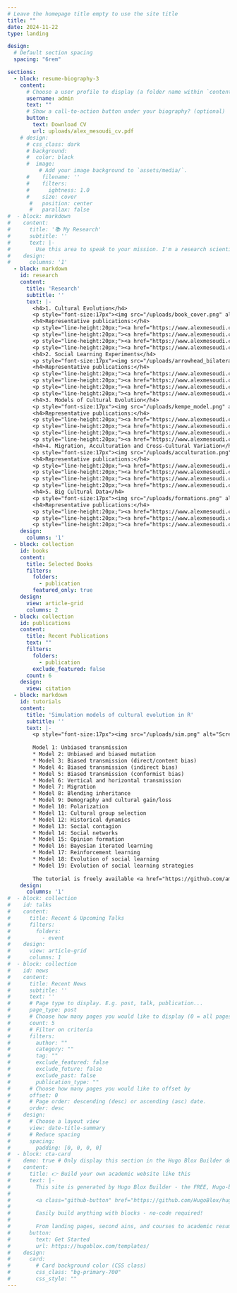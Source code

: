 ```yaml
---
# Leave the homepage title empty to use the site title
title: ""
date: 2024-11-22
type: landing

design:
  # Default section spacing
  spacing: "6rem"

sections:
  - block: resume-biography-3
    content:
      # Choose a user profile to display (a folder name within `content/authors/`)
      username: admin
      text: ""
      # Show a call-to-action button under your biography? (optional)
      button:
        text: Download CV
        url: uploads/alex_mesoudi_cv.pdf
    # design:
      # css_class: dark
      # background:
      #  color: black
      #  image:
          # Add your image background to `assets/media/`.
      #    filename: ''
      #    filters:
      #      ightness: 1.0
      #    size: cover
       #   position: center
       #   parallax: false
#  - block: markdown
#    content:
#      title: '📚 My Research'
#      subtitle: ''
#      text: |-
#        Use this area to speak to your mission. I'm a research scientist in the Moonshot team at DeepMind.  #  I blog about machine learning, deep learning, and moonshots.
#    design:
#      columns: '1'
  - block: markdown
    id: research
    content:
      title: 'Research'
      subtitle: ''
      text: |-
        <h4>1. Cultural Evolution</h4>
        <p style="font-size:17px"><img src="/uploads/book_cover.png" alt="Cultural Evolution book cover" style="width:200px;margin-left:20px;margin-right:20px;margin-bottom:10px;float:right;">The human species has an extraordinary reliance on culture, i.e. the vast body of beliefs, knowledge and skills that we acquire from other individuals via social learning. While other species adapt to their environments primarily via genetic evolution, we adapt via cultural evolution. I am interested in how this process of cultural evolution works, its similarities and differences to genetic evolution, and how traditional social science findings and topics can be studied within an evolutionary framework.</p>
        <h4>Representative publications:</h4>
        <p style="line-height:20px;"><a href="https://www.alexmesoudi.com/publication/mesoudi-pursuing-2017/" style="font-size: 15px">Mesoudi (2017) Pursuing Darwin's curious parallel: Prospects for a science of cultural evolution. Proceedings of the National Academy of Sciences 114, 7853–7860.</a></p>
        <p style="line-height:20px;"><a href="https://www.alexmesoudi.com/publication/mesoudi-cultural-2011/" style="font-size: 15px">Mesoudi (2011) Cultural evolution: How Darwinian theory can explain human culture and synthesize the social sciences. University of Chicago Press.</a></p>
        <p style="line-height:20px;"><a href="https://www.alexmesoudi.com/publication/mesoudi-towards-2006/" style="font-size: 15px">Mesoudi, Whiten and Laland (2006) Towards a unified science of cultural evolution. Behavioral and Brain Sciences 29, 329–383.</a></p>
        <p style="line-height:20px;"><a href="https://www.alexmesoudi.com/publication/mesoudi-is-2004/" style="font-size: 15px">Mesoudi, Whiten and Laland (2004) Is human cultural evolution Darwinian? Evidence reviewed from the perspective of The Origin of Species. Evolution 58, 1–11.</a></p><br>
        <h4>2. Social Learning Experiments</h4>
        <p style="font-size:17px"><img src="/uploads/arrowhead_bilateral.jpg" alt="Arrowhead task screenshot" style="width:350px;margin-left:20px;margin-right:20px;margin-bottom:10px;float:right;">Learning from others, aka 'social learning', lies at the heart of human culture. I have run lab experiments examining how people learn from one another, who they learn from, when they learn from others rather than alone, and what they learn. Some studies use the 'transmission chain method', where stories or task solutions are passed along linear chains of participants like the game 'Telephone'. These have found, for example, that information about social relationships and interactions is transmitted better than non-social information, and that causal understanding is not necessary for improvements in technologies over time. Other studies look at how people within small groups learn from one another over time. Often these experiments look at technological change, getting participants to design arrowheads, handaxes or other objects reflecting real-life human technology. These studies have found that people prefer to learn from successful others, but often copy others less than they should do; and that people copy prestigious people only when direct success information is unavailable.</p>
        <h4>Representative publications:</h4>
        <p style="line-height:20px;"><a href="https://www.alexmesoudi.com/publication/brand-emergence-2020/" style="font-size: 15px">Brand, Heap, Morgan & Mesoudi (2020). The emergence and adaptive use of prestige in an online social learning task. Scientific Reports 10, 12095.</a></p>
        <p style="line-height:20px;"><a href="https://www.alexmesoudi.com/publication/derex-causal-2019/" style="font-size: 15px">Derex, Bonnefon, Boyd and Mesoudi (2019) Causal understanding is not necessary for the improvement of culturally evolving technology. Nature Human Behaviour 3, 446–452.</a></p>
        <p style="line-height:20px;"><a href="https://www.alexmesoudi.com/publication/mesoudi-experimental-2011/" style="font-size: 15px">Mesoudi (2011) An experimental comparison of human social learning strategies: payoff-biased social learning is adaptive but underused. Evolution and Human Behavior 32, 334–342.</a></p>
        <p style="line-height:20px;"><a href="https://www.alexmesoudi.com/publication/mesoudi-bias-2006/" style="font-size: 15px">Mesoudi, Whiten and Dunbar (2006) A bias for social information in human cultural transmission. British Journal of Psychology 97, 405–423.</a></p><br>
        <h4>3. Models of Cultural Evolution</h4>
        <p style="font-size:17px"><img src="/uploads/kempe_model.png" alt="Kempe et al. model" style="width:350px;margin-left:20px;margin-right:20px;margin-bottom:10px;float:right;">I have used theoretical models, primarily agent-based simulations, to explore how different learning dynamics - who copies what, from whom and when - might generate large-scale patterns of cultural evolution. Previous models have looked at beliefs in partible paternity (where children have more than one biological 'father'), copycat suicide, and how the costs of acquiring ever-accumulating knowledge slows down innovation in cumulative cultural evolution.</p>
        <h4>Representative publications:</h4>
        <p style="line-height:20px;"><a href="https://www.alexmesoudi.com/publication/kempe-cultural-2014/" style="font-size: 15px">Kempe, Lycett and Mesoudi (2014) From cultural traditions to cumulative culture: Parameterizing the differences between human and nonhuman culture. Journal of Theoretical Biology 359, 29–36.</a></p>
        <p style="line-height:20px;"><a href="https://www.alexmesoudi.com/publication/mesoudi-variable-2011/" style="font-size: 15px">Mesoudi (2011) Variable cultural acquisition costs constrain cumulative cultural evolution. PLOS ONE 6, e18239.</a></p>
        <p style="line-height:20px;"><a href="https://www.alexmesoudi.com/publication/mesoudi-cultural-2009/" style="font-size: 15px">Mesoudi (2009) The cultural dynamics of copycat suicide. PLOS ONE 4, e7252.</a></p>
        <p style="line-height:20px;"><a href="https://www.alexmesoudi.com/publication/mesoudi-culturally-2007/" style="font-size: 15px">Mesoudi and Laland (2007) Culturally transmitted paternity beliefs and the evolution of human mating behaviour. Proceedings of the Royal Society B 274, 1273–1278.</a></p><br>
        <h4>4. Migration, Acculturation and Cross-Cultural Variation</h4>
        <p style="font-size:17px"><img src="/uploads/acculturation.png" alt="Acculturation of attribution style" style="width:350px;margin-left:20px;margin-right:20px;margin-bottom:10px;float:right;">Ever since our species first evolved in Africa, migration has been a constant fixture of <i>Homo sapiens</i>. 'Acculturation' describes the psychological and behavioural changes that occur as a result of migration. I have studied how acculturation affects the psychological characteristics of first and second generation British Bangladeshi migrants in London, and constructed theoretical models showing how acculturation and migration interact to shape cultural diversity over time. Lab experiments have mapped cross-cultural variation in social learning, showing higher rates of social learning in mainland China than in the West.</p>
        <h4>Representative publications:</h4>
        <p style="line-height:20px;"><a href="https://www.alexmesoudi.com/publication/kunst-decoding-2024/" style="font-size: 15px">Kunst & Mesoudi (2024). Decoding the dynamics of cultural change: A cultural evolution approach to the psychology of acculturation. Personality and Social Psychology Review</a></p>
        <p style="line-height:20px;"><a href="https://www.alexmesoudi.com/publication/mesoudi-migration-2018/" style="font-size: 15px">Mesoudi (2018) Migration, acculturation, and the maintenance of between-group cultural variation. PLOS ONE 13, e0205573.</a></p>
        <p style="line-height:20px;"><a href="https://www.alexmesoudi.com/publication/mesoudi-how-2016/" style="font-size: 15px">Mesoudi, Magid and Hussain (2016) How do people become W.E.I.R.D.? Migration reveals the cultural transmission mechanisms underlying variation in psychological processes. PLOS ONE 11, e0147162.</a></p>
        <p style="line-height:20px;"><a href="https://www.alexmesoudi.com/publication/mesoudi-higher-2015/" style="font-size: 15px">Mesoudi, Chang, Murray and Lu (2015) Higher frequency of social learning in China than in the West shows cultural variation in the dynamics of cultural evolution. Proceedings of the Royal Society B 282, 20142209.</a></p><br>
        <h4>5. Big Cultural Data</h4>
        <p style="font-size:17px"><img src="/uploads/formations.png" alt="Football formations" style="width:350px;margin-left:20px;margin-right:20px;margin-left:20px;margin-bottom:10px;float:right;">The digital age has yielded big cultural datasets that can be used to quantitatively analyse patterns of real-life cultural evolution. Recent projects have analysed and explained large-scale, long-term change in pop music lyrics, football tactics and tweets related to the Netflix documentary Our Planet.</p>
        <h4>Representative publications:</h4>
        <p style="line-height:20px;"><a href="https://www.alexmesoudi.com/publication/acerbi-sentiment-2023/" style="font-size: 15px">Acerbi, Burns, Cabuk, Kryczka, Trapp, Valletta and Mesoudi (2023) Sentiment analysis of the Twitter response to Netflix's Our Planet documentary. Conservation Biology 37(4), e14060.</a></p>
        <p style="line-height:20px;"><a href="https://www.alexmesoudi.com/publication/mesoudi-cultural-2020/" style="font-size: 15px">Mesoudi (2020) Cultural evolution of football tactics: strategic social learning in managers' choice of formation. Evolutionary Human Sciences 2, e25.</a></p>
        <p style="line-height:20px;"><a href="https://www.alexmesoudi.com/publication/brand-cultural-2019/" style="font-size: 15px">Brand, Acerbi and Mesoudi (2019) Cultural evolution of emotional expression in 50 years of song lyrics. Evolutionary Human Sciences 1, e11.</a></p>
    design:
      columns: '1'
  - block: collection
    id: books
    content:
      title: Selected Books
      filters:
        folders:
          - publication
        featured_only: true
    design:
      view: article-grid
      columns: 2
  - block: collection
    id: publications
    content:
      title: Recent Publications
      text: ""
      filters:
        folders:
          - publication
        exclude_featured: false
      count: 6
    design:
      view: citation
  - block: markdown
    id: tutorials
    content:
      title: 'Simulation models of cultural evolution in R'
      subtitle: ''
      text: |-
        <p style="font-size:17px"><img src="/uploads/sim.png" alt="Screenshots of cultural evolution simulations"> <a href="https://github.com/amesoudi/cultural_evolution_ABM_tutorial">This tutorial</a> shows how to create very simple simulation or agent-based models of cultural evolution in R. It uses the RStudio notebook or RMarkdown (.Rmd) format, allowing you to execute code as you read the explanatory text. Each model is contained in a separate RMarkdown file which you can open in RStudio. Currently these are:
        
        Model 1: Unbiased transmission
        * Model 2: Unbiased and biased mutation
        * Model 3: Biased transmission (direct/content bias)
        * Model 4: Biased transmission (indirect bias)
        * Model 5: Biased transmission (conformist bias)
        * Model 6: Vertical and horizontal transmission
        * Model 7: Migration
        * Model 8: Blending inheritance
        * Model 9: Demography and cultural gain/loss
        * Model 10: Polarization
        * Model 11: Cultural group selection
        * Model 12: Historical dynamics
        * Model 13: Social contagion
        * Model 14: Social networks
        * Model 15: Opinion formation
        * Model 16: Bayesian iterated learning
        * Model 17: Reinforcement learning
        * Model 18: Evolution of social learning
        * Model 19: Evolution of social learning strategies
        
        The tutorial is freely available <a href="https://github.com/amesoudi/cultural_evolution_ABM_tutorial">in this github repository</a>. An online version which contains the compiled models with outputs can be found <a href="https://bookdown.org/amesoudi/ABMtutorial_bookdown/">on this bookdown site</a>.</p>
    design:
      columns: '1'
#  - block: collection
#    id: talks
#    content:
#      title: Recent & Upcoming Talks
#      filters:
#        folders:
#          - event
#    design:
#      view: article-grid
#      columns: 1
#  - block: collection
#    id: news
#    content:
#      title: Recent News
#      subtitle: ''
#      text: ''
#      # Page type to display. E.g. post, talk, publication...
#      page_type: post
#      # Choose how many pages you would like to display (0 = all pages)
#      count: 5
#      # Filter on criteria
#      filters:
#        author: ""
#        category: ""
#        tag: ""
#        exclude_featured: false
#        exclude_future: false
#        exclude_past: false
#        publication_type: ""
#      # Choose how many pages you would like to offset by
#      offset: 0
#      # Page order: descending (desc) or ascending (asc) date.
#      order: desc
#    design:
#      # Choose a layout view
#      view: date-title-summary
#      # Reduce spacing
#      spacing:
#        padding: [0, 0, 0, 0]
#  - block: cta-card
#    demo: true # Only display this section in the Hugo Blox Builder demo site
#    content:
#      title: 👉 Build your own academic website like this
#      text: |-
#        This site is generated by Hugo Blox Builder - the FREE, Hugo-based open source website builder trusted by 250,000+ academics like you.
#
#        <a class="github-button" href="https://github.com/HugoBlox/hugo-blox-builder" data-color-scheme="no-preference: light; light: light; dark: dark;" data-icon="octicon-star" data-size="large" data-show-count="true" aria-label="Star HugoBlox/hugo-blox-builder on GitHub">Star</a>
#
#        Easily build anything with blocks - no-code required!
#        
#        From landing pages, second ains, and courses to academic resumés, conferences, and tech blogs.
#      button:
#        text: Get Started
#        url: https://hugoblox.com/templates/
#    design:
#      card:
#        # Card background color (CSS class)
#        css_class: "bg-primary-700"
#        css_style: ""
---
```

